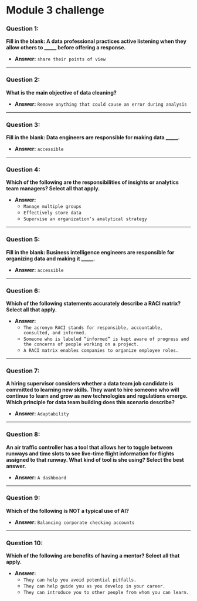 # Module 3 challenge

### Question 1:
**Fill in the blank: A data professional practices active listening when they allow others to _____ before offering a response.**

- **Answer:** `share their points of view`

---

### Question 2:
**What is the main objective of data cleaning?**

- **Answer:** `Remove anything that could cause an error during analysis`

---

### Question 3:
**Fill in the blank: Data engineers are responsible for making data _____.**

- **Answer:** `accessible`

---

### Question 4:
**Which of the following are the responsibilities of insights or analytics team managers? Select all that apply.**

- **Answer:**  
  - `Manage multiple groups`  
  - `Effectively store data`  
  - `Supervise an organization’s analytical strategy`

---

### Question 5:
**Fill in the blank: Business intelligence engineers are responsible for organizing data and making it _____.**

- **Answer:** `accessible`

---

### Question 6:
**Which of the following statements accurately describe a RACI matrix? Select all that apply.**

- **Answer:**  
  - `The acronym RACI stands for responsible, accountable, consulted, and informed.`  
  - `Someone who is labeled “informed” is kept aware of progress and the concerns of people working on a project.`  
  - `A RACI matrix enables companies to organize employee roles.`

---

### Question 7:
**A hiring supervisor considers whether a data team job candidate is committed to learning new skills. They want to hire someone who will continue to learn and grow as new technologies and regulations emerge. Which principle for data team building does this scenario describe?**

- **Answer:** `Adaptability`

---

### Question 8:
**An air traffic controller has a tool that allows her to toggle between runways and time slots to see live-time flight information for flights assigned to that runway. What kind of tool is she using? Select the best answer.**

- **Answer:** `A dashboard`

---

### Question 9:
**Which of the following is NOT a typical use of AI?**

- **Answer:** `Balancing corporate checking accounts`

---

### Question 10:
**Which of the following are benefits of having a mentor? Select all that apply.**

- **Answer:**  
  - `They can help you avoid potential pitfalls.`  
  - `They can help guide you as you develop in your career.`  
  - `They can introduce you to other people from whom you can learn.`

